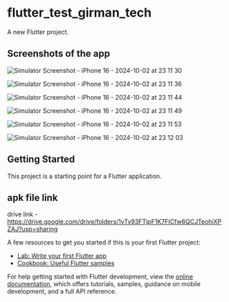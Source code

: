 # flutter_test_girman_tech

A new Flutter project.

## Screenshots of the app

![Simulator Screenshot - iPhone 16 - 2024-10-02 at 23 11 30](https://github.com/user-attachments/assets/e4e88af4-f366-41fc-8555-c99bc756b032)


![Simulator Screenshot - iPhone 16 - 2024-10-02 at 23 11 36](https://github.com/user-attachments/assets/075aaaf0-923b-4c3e-9fab-e91d0bea9044)


![Simulator Screenshot - iPhone 16 - 2024-10-02 at 23 11 44](https://github.com/user-attachments/assets/ee153b6a-19b2-4010-af93-34e190851233)


![Simulator Screenshot - iPhone 16 - 2024-10-02 at 23 11 49](https://github.com/user-attachments/assets/6efd01ba-02e4-479c-aa76-d2f3b5f8bfa7)


![Simulator Screenshot - iPhone 16 - 2024-10-02 at 23 11 53](https://github.com/user-attachments/assets/5c07d4f5-37ad-4689-8719-abed722a65ff)


![Simulator Screenshot - iPhone 16 - 2024-10-02 at 23 12 03](https://github.com/user-attachments/assets/dafb3eba-6d6d-4fd5-8fce-696fbf2d1d06)


## Getting Started

This project is a starting point for a Flutter application.

## apk file link
drive link - https://drive.google.com/drive/folders/1vTv93FTjpF1K7FICfw6QCJTeohiXPZAJ?usp=sharing

A few resources to get you started if this is your first Flutter project:

- [Lab: Write your first Flutter app](https://docs.flutter.dev/get-started/codelab)
- [Cookbook: Useful Flutter samples](https://docs.flutter.dev/cookbook)

For help getting started with Flutter development, view the
[online documentation](https://docs.flutter.dev/), which offers tutorials,
samples, guidance on mobile development, and a full API reference.
